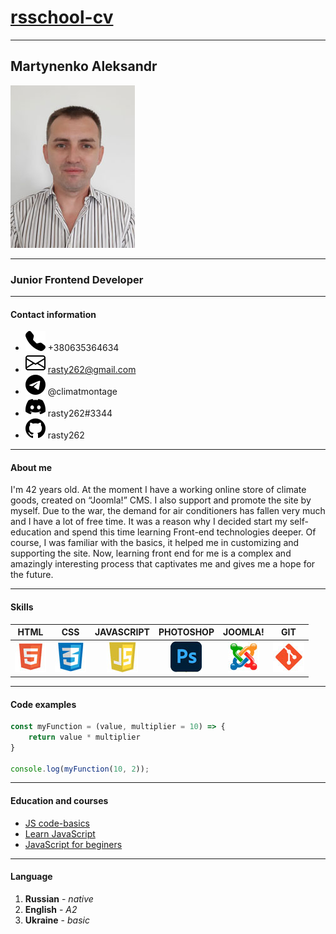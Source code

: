 
# [rsschool-cv](https://github.com/rasty262/rsschool-cv)

---

## Martynenko Aleksandr

![Martynenko Aleksandr](./img/photo.jpg) 

---

### Junior Frontend Developer

---

#### Contact information

* ![phone number](./svg/phone.svg) +380635364634
* ![email](./svg/envelope.svg) rasty262@gmail.com
* ![telegram](./svg/telegram.svg) @climatmontage
* ![discord](./svg/discord.svg) rasty262#3344
* ![github](./svg/github.svg) rasty262

---

#### About me

I'm 42 years old. At the moment I have a working online store of climate goods, created on “Joomla!” CMS. I also support and promote the site by myself. Due to the war, the demand for air conditioners has fallen very much and I have a lot of free time. It was a reason why I decided start my self-education and spend this time learning Front-end technologies deeper. Of course, I was familiar with the basics, it helped me in customizing and supporting the site. Now, learning front end for me is a complex and amazingly interesting process that captivates me and gives me a hope for the future.

---

#### Skills

| HTML | CSS | JAVASCRIPT | PHOTOSHOP | JOOMLA! | GIT |
| :----: | :----: | :----: | :----: | :-----: | :-----: |
| ![HTML](./img/html.jpg) | ![CSS](./img/css.jpg) | ![JAVASCRIPT](./img/js.jpg) | ![PHOTOSHOP](./img/ps.jpg) | ![JOOMLA!](./img/joomla.jpg) | ![git](./img/git.jpg) |

---

#### Code examples

```javascript
const myFunction = (value, multiplier = 10) => {
    return value * multiplier
}

console.log(myFunction(10, 2));

```
---

#### Education and courses

* [JS code-basics](https://ru.code-basics.com/languages/javascript)
* [Learn JavaScript](https://learn.javascript.ru/)
* [JavaScript for beginers](https://www.youtube.com/watch?v=CxgOKJh4zWE&list=PLzu8FrY-m1zSOr9Nl8LsN1nBBOz0v9VFu&index=159&t=8721s)

---

#### Language

1. **Russian** - *native*
2. **English** - *A2* 
3. **Ukraine** - *basic*